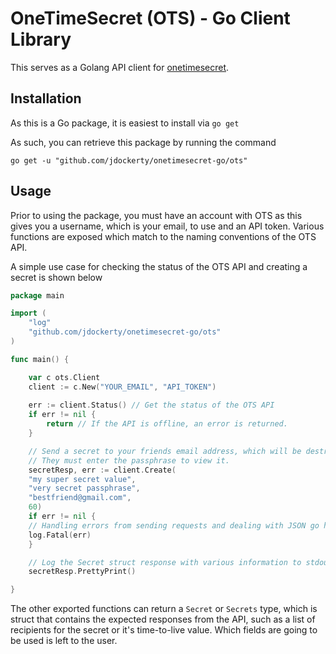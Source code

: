 # OneTimeSecret (OTS) - Go Client Library

This serves as a Golang API client for [onetimesecret](https://onetimesecret.com/).

## Installation

As this is a Go package, it is easiest to install via `go get`

As such, you can retrieve this package by running the command

    go get -u "github.com/jdockerty/onetimesecret-go/ots"

## Usage

Prior to using the package, you must have an account with OTS as this gives you a username, which is your email, to use and an API token. Various functions are exposed which match to the naming conventions of the OTS API.

A simple use case for checking the status of the OTS API and creating a secret is shown below
```go
package main

import (
    "log"
    "github.com/jdockerty/onetimesecret-go/ots"
)

func main() {

    var c ots.Client
    client := c.New("YOUR_EMAIL", "API_TOKEN")
    
    err := client.Status() // Get the status of the OTS API
    if err != nil {
        return // If the API is offline, an error is returned.
    }

    // Send a secret to your friends email address, which will be destroyed within 60 seconds of creation. 
    // They must enter the passphrase to view it.
    secretResp, err := client.Create(
	"my super secret value", 
	"very secret passphrase", 
	"bestfriend@gmail.com",
	60)
    if err != nil {
	// Handling errors from sending requests and dealing with JSON go here
	log.Fatal(err) 
	}

    // Log the Secret struct response with various information to stdout in an easy to read format.
    secretResp.PrettyPrint()

}
```

The other exported functions can return a `Secret` or `Secrets` type, which is struct that contains the expected responses from the API, such as a list of recipients for the secret or it's time-to-live value. Which fields are going to be used is left to the user.
